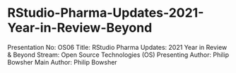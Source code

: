 # RStudio-Pharma-Updates-2021-Year-in-Review-Beyond
Presentation No: OS06
Title: RStudio Pharma Updates: 2021 Year in Review & Beyond
Stream: Open Source Technologies (OS)
Presenting Author: Philip Bowsher
Main Author: Philip Bowsher 

